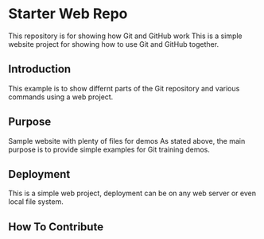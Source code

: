# Starter Web Repo

This repository is for showing how Git and GitHub work
This is a simple website project for showing how to	use Git and GitHub together.

## Introduction

This example is to show differnt parts of the Git repository and various commands using a web project.

## Purpose

Sample website with plenty of files for demos
As stated above, the main purpose is to provide simple examples for Git training demos.

## Deployment

This is a simple web project, deployment can be on any web server or even local file system.

## How To Contribute